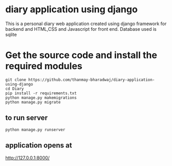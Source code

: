 # diary application using django

This is a personal diary web application created using django framework for backend and HTML,CSS and Javascript for front end. Database used is sqlite

# Get the source code and install the required modules
~~~
git clone https://github.com/thanmay-bharadwaj/diary-application-using-django
cd Diary
pip install -r requirements.txt
python manage.py makemigrations
python manage.py migrate
~~~
## to run server
~~~
python manage.py runserver
~~~
## application opens at
 http://127.0.0.1:8000/ 
